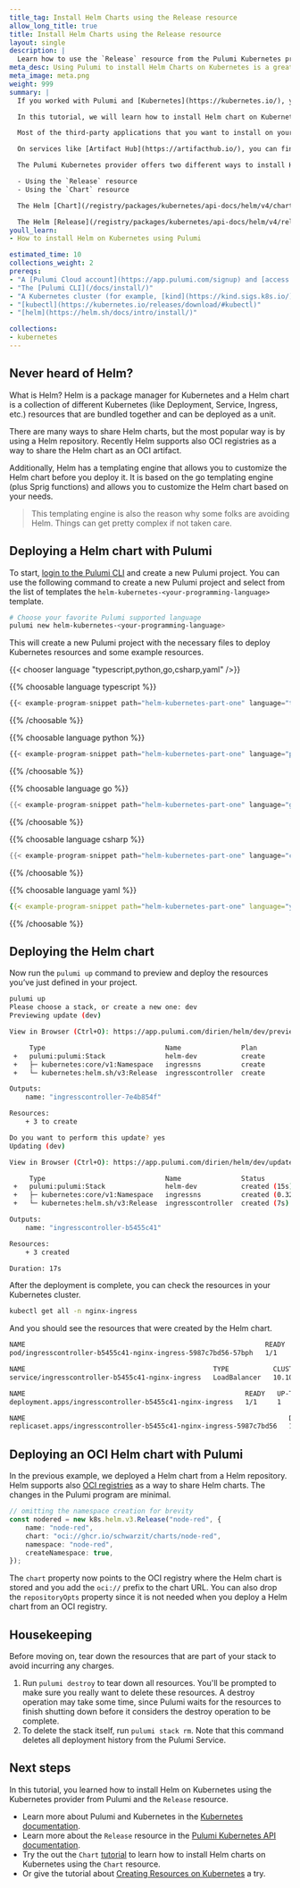 ```yaml
---
title_tag: Install Helm Charts using the Release resource
allow_long_title: true
title: Install Helm Charts using the Release resource
layout: single
description: |
  Learn how to use the `Release` resource from the Pulumi Kubernetes provider to install Helm charts on Kubernetes.
meta_desc: Using Pulumi to install Helm Charts on Kubernetes is a great way to manage to install third-party applications on your Kubernetes cluster.
meta_image: meta.png
weight: 999
summary: |
  If you worked with Pulumi and [Kubernetes](https://kubernetes.io/), you probably know that Pulumi has a [Kubernetes provider](/docs/iac/get-started/kubernetes/) that allows you to deploy Kubernetes resources.

  In this tutorial, we will learn how to install Helm chart on Kubernetes using Pulumi. [Helm](https://helm.sh/) is a package manager for Kubernetes that allows you to install and manage applications on your Kubernetes cluster.

  Most of the third-party applications that you want to install on your Kubernetes cluster, like whole monitoring stacks, databases, and other applications, are most likely available as Helm charts.

  On services like [Artifact Hub](https://artifacthub.io/), you can find a lot of Helm charts that you can use to install applications on your Kubernetes cluster.

  The Pulumi Kubernetes provider offers two different ways to install Helm on Kubernetes:

  - Using the `Release` resource
  - Using the `Chart` resource

  The Helm [Chart](/registry/packages/kubernetes/api-docs/helm/v4/chart) resource renders the templates from your chart and then manages the objects directly with the Pulumi Kubernetes provider.

  The Helm [Release](/registry/packages/kubernetes/api-docs/helm/v4/release) resource uses the Helm SDK to install the Helm chart on your Kubernetes cluster.
youll_learn:
- How to install Helm on Kubernetes using Pulumi

estimated_time: 10
collections_weight: 2
prereqs:
- "A [Pulumi Cloud account](https://app.pulumi.com/signup) and [access token](/docs/pulumi-cloud/accounts/#access-tokens)"
- "The [Pulumi CLI](/docs/install/)"
- "A Kubernetes cluster (for example, [kind](https://kind.sigs.k8s.io/))"
- "[kubectl](https://kubernetes.io/releases/download/#kubectl)"
- "[helm](https://helm.sh/docs/intro/install/)"

collections:
- kubernetes
---
```


## Never heard of Helm?

What is Helm? Helm is a package manager for Kubernetes and a Helm chart is a collection of different Kubernetes (like Deployment, Service, Ingress, etc.) resources that are bundled together and can be deployed as a unit.

There are many ways to share Helm charts, but the most popular way is by using a Helm repository. Recently Helm supports also OCI registries as a way to share the Helm chart as an OCI artifact.

Additionally, Helm has a templating engine that allows you to customize the Helm chart before you deploy it. It is based on the go templating engine (plus Sprig functions) and allows you to customize the Helm chart based on your needs.

> This templating engine is also the reason why some folks are avoiding Helm. Things can get pretty complex if not taken care.

## Deploying a Helm chart with Pulumi

To start, [login to the Pulumi CLI](/tutorials/cli-authentication/) and create a new Pulumi project. You can use the following command to create a new Pulumi project and select from the list of templates the `helm-kubernetes-<your-programming-language>` template.

```bash
# Choose your favorite Pulumi supported language
pulumi new helm-kubernetes-<your-programming-language>
```

This will create a new Pulumi project with the necessary files to deploy Kubernetes resources and some example resources.

{{< chooser language "typescript,python,go,csharp,yaml" />}}

{{% choosable language typescript %}}

```typescript
{{< example-program-snippet path="helm-kubernetes-part-one" language="typescript" from="1" to="45" >}}
```

{{% /choosable %}}

{{% choosable language python %}}

```python
{{< example-program-snippet path="helm-kubernetes-part-one" language="python" from="1" to="47" >}}
```

{{% /choosable %}}

{{% choosable language go %}}

```go
{{< example-program-snippet path="helm-kubernetes-part-one" language="go" from="1" to="66" >}}
```

{{% /choosable %}}

{{% choosable language csharp %}}

```csharp
{{< example-program-snippet path="helm-kubernetes-part-one" language="csharp" from="1" to="59" >}}
```

{{% /choosable %}}

{{% choosable language yaml %}}

```yaml
{{< example-program-snippet path="helm-kubernetes-part-one" language="yaml" from="1" to="53" >}}
```

{{% /choosable %}}

## Deploying the Helm chart

Now run the `pulumi up` command to preview and deploy the resources you’ve just defined in your project.

```bash
pulumi up
Please choose a stack, or create a new one: dev
Previewing update (dev)

View in Browser (Ctrl+O): https://app.pulumi.com/dirien/helm/dev/previews/88cf6d4c-d4a4-401f-9b25-cedd50146545

     Type                              Name               Plan
 +   pulumi:pulumi:Stack               helm-dev           create
 +   ├─ kubernetes:core/v1:Namespace   ingressns          create
 +   └─ kubernetes:helm.sh/v3:Release  ingresscontroller  create

Outputs:
    name: "ingresscontroller-7e4b854f"

Resources:
    + 3 to create

Do you want to perform this update? yes
Updating (dev)

View in Browser (Ctrl+O): https://app.pulumi.com/dirien/helm/dev/updates/1

     Type                              Name               Status
 +   pulumi:pulumi:Stack               helm-dev           created (15s)
 +   ├─ kubernetes:core/v1:Namespace   ingressns          created (0.32s)
 +   └─ kubernetes:helm.sh/v3:Release  ingresscontroller  created (7s)

Outputs:
    name: "ingresscontroller-b5455c41"

Resources:
    + 3 created

Duration: 17s
```

After the deployment is complete, you can check the resources in your Kubernetes cluster.

```bash
kubectl get all -n nginx-ingress
```

And you should see the resources that were created by the Helm chart.

```bash
NAME                                                            READY   STATUS    RESTARTS   AGE
pod/ingresscontroller-b5455c41-nginx-ingress-5987c7bd56-57bph   1/1     Running   0          104s

NAME                                               TYPE           CLUSTER-IP      EXTERNAL-IP   PORT(S)                      AGE
service/ingresscontroller-b5455c41-nginx-ingress   LoadBalancer   10.103.162.34   localhost     80:30725/TCP,443:31959/TCP   105s

NAME                                                       READY   UP-TO-DATE   AVAILABLE   AGE
deployment.apps/ingresscontroller-b5455c41-nginx-ingress   1/1     1            1           104s

NAME                                                                  DESIRED   CURRENT   READY   AGE
replicaset.apps/ingresscontroller-b5455c41-nginx-ingress-5987c7bd56   1         1         1       104s
```

## Deploying an OCI Helm chart with Pulumi

In the previous example, we deployed a Helm chart from a Helm repository. Helm supports also [OCI registries](https://helm.sh/blog/storing-charts-in-oci/) as a way to share Helm charts. The changes in the Pulumi program are minimal.

```typescript
// omitting the namespace creation for brevity
const nodered = new k8s.helm.v3.Release("node-red", {
    name: "node-red",
    chart: "oci://ghcr.io/schwarzit/charts/node-red",
    namespace: "node-red",
    createNamespace: true,
});
```

The `chart` property now points to the OCI registry where the Helm chart is stored and you add the `oci://` prefix to the chart URL. You can also drop the `repositoryOpts` property since it is not needed when you deploy a Helm chart from an OCI registry.

## Housekeeping

Before moving on, tear down the resources that are part of your stack to avoid incurring any charges.

1. Run `pulumi destroy` to tear down all resources. You'll be prompted to make sure you really want to delete these resources. A destroy operation may take some time, since Pulumi waits for the resources to finish shutting down before it considers the destroy operation to be complete.
2. To delete the stack itself, run `pulumi stack rm`. Note that this command deletes all deployment history from the Pulumi Service.

## Next steps

In this tutorial, you learned how to install Helm on Kubernetes using the Kubernetes provider from Pulumi and the `Release` resource.

- Learn more about Pulumi and Kubernetes in the [Kubernetes documentation](/docs/iac/clouds/kubernetes/).
- Learn more about the `Release` resource in the [Pulumi Kubernetes API documentation](/registry/packages/kubernetes/api-docs/helm/v3/release/).
- Try the out the `Chart` [tutorial](/tutorials/kubernetes-helm-part-two) to learn how to install Helm charts on Kubernetes using the `Chart` resource.
- Or give the tutorial about [Creating Resources on Kubernetes](/tutorials/creating-resources-kubernetes/) a try.
